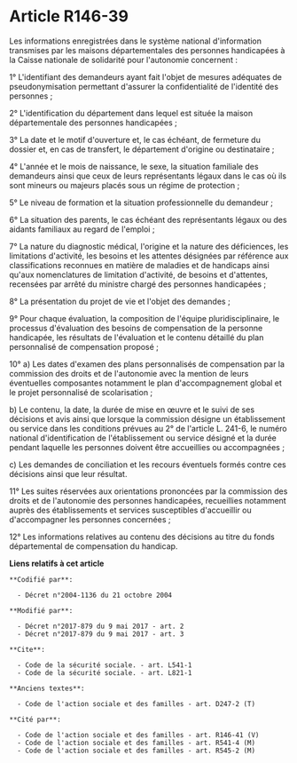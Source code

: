 # Article R146-39

Les informations enregistrées dans le système national d'information transmises par les maisons départementales des personnes
handicapées à la Caisse nationale de solidarité pour l'autonomie concernent :

1° L'identifiant des demandeurs ayant fait l'objet de mesures adéquates de pseudonymisation permettant d'assurer la
confidentialité de l'identité des personnes ;

2° L'identification du département dans lequel est située la maison départementale des personnes handicapées ;

3° La date et le motif d'ouverture et, le cas échéant, de fermeture du dossier et, en cas de transfert, le département
d'origine ou destinataire ;

4° L'année et le mois de naissance, le sexe, la situation familiale des demandeurs ainsi que ceux de leurs représentants
légaux dans le cas où ils sont mineurs ou majeurs placés sous un régime de protection ;

5° Le niveau de formation et la situation professionnelle du demandeur ;

6° La situation des parents, le cas échéant des représentants légaux ou des aidants familiaux au regard de l'emploi ;

7° La nature du diagnostic médical, l'origine et la nature des déficiences, les limitations d'activité, les besoins et les
attentes désignées par référence aux classifications reconnues en matière de maladies et de handicaps ainsi qu'aux
nomenclatures de limitation d'activité, de besoins et d'attentes, recensées par arrêté du ministre chargé des personnes
handicapées ;

8° La présentation du projet de vie et l'objet des demandes ;

9° Pour chaque évaluation, la composition de l'équipe pluridisciplinaire, le processus d'évaluation des besoins de
compensation de la personne handicapée, les résultats de l'évaluation et le contenu détaillé du plan personnalisé de
compensation proposé ;

10° a) Les dates d'examen des plans personnalisés de compensation par la commission des droits et de l'autonomie avec la
mention de leurs éventuelles composantes notamment le plan d'accompagnement global et le projet personnalisé de
scolarisation ;

b) Le contenu, la date, la durée de mise en œuvre et le suivi de ses décisions et avis ainsi que lorsque la commission
désigne un établissement ou service dans les conditions prévues au 2° de l'article L. 241-6, le numéro national
d'identification de l'établissement ou service désigné et la durée pendant laquelle les personnes doivent être accueillies ou
accompagnées ;

c) Les demandes de conciliation et les recours éventuels formés contre ces décisions ainsi que leur résultat.

11° Les suites réservées aux orientations prononcées par la commission des droits et de l'autonomie des personnes
handicapées, recueillies notamment auprès des établissements et services susceptibles d'accueillir ou d'accompagner les
personnes concernées ;

12° Les informations relatives au contenu des décisions au titre du fonds départemental de compensation du handicap.

**Liens relatifs à cet article**

	**Codifié par**:

	  - Décret n°2004-1136 du 21 octobre 2004

	**Modifié par**:

	  - Décret n°2017-879 du 9 mai 2017 - art. 2
	  - Décret n°2017-879 du 9 mai 2017 - art. 3

	**Cite**:

	  - Code de la sécurité sociale. - art. L541-1
	  - Code de la sécurité sociale. - art. L821-1

	**Anciens textes**:

	  - Code de l'action sociale et des familles - art. D247-2 (T)

	**Cité par**:

	  - Code de l'action sociale et des familles - art. R146-41 (V)
	  - Code de l'action sociale et des familles - art. R541-4 (M)
	  - Code de l'action sociale et des familles - art. R545-2 (M)
